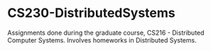 # CS230-DistributedSystems
Assignments done during the graduate course, CS216 - Distributed Computer Systems. Involves homeworks in Distributed Systems.
